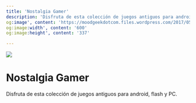 ```yaml
---
title: 'Nostalgia Gamer'
description: 'Disfruta de esta colección de juegos antiguos para android, flash y PC.'
og:image', content: 'https://moodgeekdotcom.files.wordpress.com/2017/05/destacada5.jpg?w=1400'
og:image:width', content: '600'
og:image:height', content: '337' 

---
```

![](https://moodgeekdotcom.files.wordpress.com/2017/05/destacada5.jpg?w=1400)
# Nostalgia Gamer
Disfruta de esta colección de juegos antiguos para android, flash y PC.
